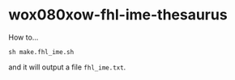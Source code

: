 # wox080xow-fhl-ime-thesaurus
How to...
```
sh make.fhl_ime.sh
```
and it will output a file `fhl_ime.txt`.
